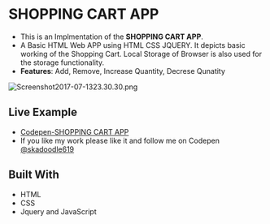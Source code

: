 # SHOPPING CART APP

* This is an Implmentation of the **SHOPPING CART APP**.
* A Basic HTML Web APP using HTML CSS  JQUERY. It depicts basic working of the Shopping Cart. Local Storage of Browser is also used    for the storage functionality.
* **Features**: Add, Remove, Increase Quantity, Decrese Qunatity

![Screenshot2017-07-1323.30.30.png](http://i.imgrpost.com/imgr/2017/07/13/Screenshot2017-07-1323.30.30.png)

## Live Example

* [Codepen-SHOPPING CART APP](https://codepen.io/skadoodle619/full/bRpVeB)
* If you like my work please like it and follow me on Codepen [@skadoodle619](https://codepen.io/skadoodle619/)

## Built With

* HTML
* CSS
* Jquery and JavaScript

